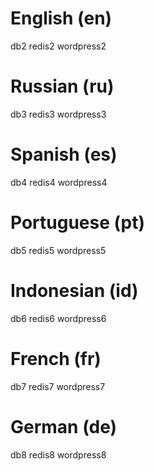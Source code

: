 # English (en)
db2
redis2
wordpress2
# Russian (ru)
db3
redis3
wordpress3
# Spanish (es)
db4
redis4
wordpress4
# Portuguese (pt)
db5
redis5
wordpress5
# Indonesian (id)
db6
redis6
wordpress6
# French (fr)
db7
redis7
wordpress7
# German (de)
db8
redis8
wordpress8
